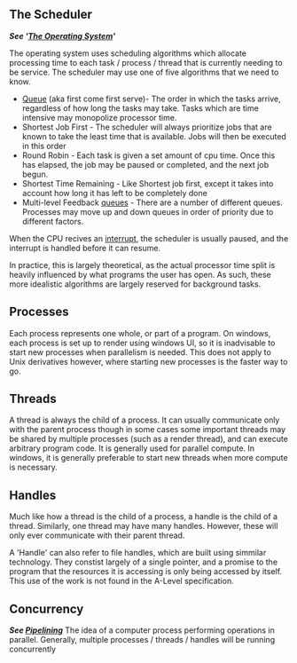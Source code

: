 ## The Scheduler
***See '[The Operating System](The_Operating_System.md/#schedulers-aka-job-scheduler)'***  

The operating system uses scheduling algorithms which allocate processing time to each task / process / thread that is currently needing to be service.
The scheduler may use one of five algorithms that we need to know.

* [Queue](Datastructures.md/#queues) (aka first come first serve)- The order in which the tasks arrive, regardless of how long the tasks may take. Tasks which are time intensive may monopolize processor time.
* Shortest Job First - The scheduler will always prioritize jobs that are known to take the least time that is available. Jobs will then be executed in this order
* Round Robin - Each task is given a set amount of cpu time. Once this has elapsed, the job may be paused or completed, and the next job begun.
* Shortest Time Remaining - Like Shortest job first, except it takes into account how long it has left to be completely done
* Multi-level Feedback [queues](Datastructures.md/#queues) - There are a number of different queues. Processes may move up and down queues in order of priority due to different factors.

When the CPU recives an [interrupt](./Interrupts.md/#interrupts), the scheduler is usually paused, and the interrupt is handled before it can resume.

In practice, this is largely theoretical, as the actual processor time split is heavily influenced by what programs the user has open. As such, these more idealistic algorithms are largely reserved for background tasks.

## Processes
Each process represents one whole, or part of a program. On windows, each process is set up to render using windows UI, so it is inadvisable to start new processes when parallelism is needed. This does not apply to Unix derivatives however, where starting new processes is the faster way to go.

## Threads
A thread is always the child of a process. It can usually communicate only with the parent process though in some cases some important threads may be shared by multiple processes (such as a render thread), and can execute arbitrary program code. It is generally used for parallel compute. In windows, it is generally preferable to start new threads when more compute is necessary. 

## Handles
Much like how a thread is the child of a process, a handle is the child of a thread. Similarly, one thread may have many handles. However, these will only ever communicate with their parent thread.  

A 'Handle' can also refer to file handles, which are built using simmilar technology. They constist largely of a single pointer, and a promise to the program that the resources it is accessing is only being accessed by itself. This use of the work is not found in the A-Level specification.

## Concurrency
***See [Pipelining](./FDER_Cycle.md/#pipelines)***
The idea of a computer process performing operations in parallel.
Generally, multiple processes / threads / handles will be running concurrently
